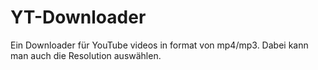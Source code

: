 # YT-Downloader
Ein Downloader für YouTube videos in format von mp4/mp3. Dabei kann man auch die Resolution auswählen.
